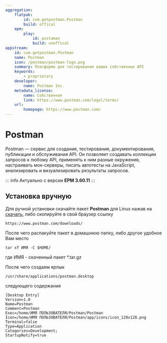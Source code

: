 ```yaml
---
aggregation:
    flatpak:
        id: com.getpostman.Postman
        build: offical
    epm:
        play:
            id: postaman
            build: unoffical
appstream:
    id: com.getpostman.Postman
    name: Postman
    icon: /postman/postman-logo.png
    summary: Платформа для тестирования ваших собственных API
    keywords:
        - proprietary
    developer:
        name: Postman Inc.
    metadata_license:
        name: Собственная
        link: https://www.postman.com/legal/terms/
    url:
        homepage: https://www.postman.com/
---
```


# Postman

Postman — сервис для создания, тестирования, документирования, публикации и обслуживания API. Он позволяет создавать коллекции запросов к любому API, применять к ним разные окружения, настраивать мок-серверы, писать автотесты на JavaScript, анализировать и визуализировать результаты запросов.

<!--@include: @apps/_parts/install/content-epm-play.md-->

::: info
Актуально с версии **EPM 3.60.11**
:::

<!--@include: @apps/_parts/install/content-flatpak.md-->

## Установка вручную

Для ручной установки скачайте пакет **Postman** для Linux нажав на [скачать](https://www.postman.com/downloads/), либо скопируйте в свой браузер ссылку
```
https://www.postman.com/downloads/
```
После чего распакуйте пакет в домашнюю папку, либо другое удобное Вам место

``` shell
tar xf ИМЯ -C $HOME/
```
где ИМЯ - скаченный пакет *.tar.gz

После чего создаем ярлык

```
/usr/share/applications/postman.desktop
```

следующего содержания

```
[Desktop Entry]
Version=1.0
Name=Postman
Comment=Postman
Exec=/home/ИМЯ ПОЛЬЗОВАТЕЛЯ/Postman/Postman
Icon=/home/ИМЯ ПОЛЬЗОВАТЕЛЯ/Postman/app/icons/icon_128x128.png
Terminal=false
Type=Application
Categories=Development;
StartupNotify=true
```

